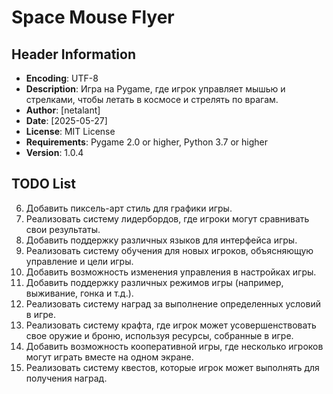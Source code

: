 # Space Mouse Flyer

## Header Information
- **Encoding**: UTF-8
- **Description**: Игра на Pygame, где игрок управляет мышью и стрелками, чтобы летать в космосе и стрелять по врагам.
- **Author**: [netalant] 
- **Date**: [2025-05-27]
- **License**: MIT License
- **Requirements**: Pygame 2.0 or higher, Python 3.7 or higher
- **Version**: 1.0.4

## TODO List
6. Добавить пиксель-арт стиль для графики игры.
7. Реализовать систему лидербордов, где игроки могут сравнивать свои результаты.
8. Добавить поддержку различных языков для интерфейса игры.
9. Реализовать систему обучения для новых игроков, объясняющую управление и цели игры.
10. Добавить возможность изменения управления в настройках игры.
11. Добавить поддержку различных режимов игры (например, выживание, гонка и т.д.).
12. Реализовать систему наград за выполнение определенных условий в игре.
15. Реализовать систему крафта, где игрок может усовершенствовать свое оружие и броню, используя ресурсы, собранные в игре.
16. Добавить возможность кооперативной игры, где несколько игроков могут играть вместе на одном экране.
17. Реализовать систему квестов, которые игрок может выполнять для получения наград.